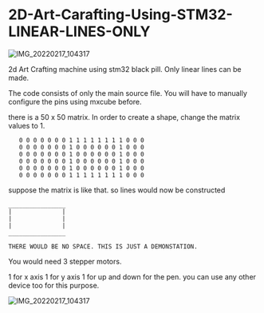# 2D-Art-Carafting-Using-STM32-LINEAR-LINES-ONLY

![IMG_20220217_104317](https://user-images.githubusercontent.com/52085750/166915003-6920d180-9b23-4d47-a0d1-5096f986da39.jpg)

2d Art Crafting machine using stm32 black pill. Only linear lines can be made. 


The code consists of only the main source file. 
You will have to manually configure the pins using mxcube before.

there is a 50 x 50 matrix. In order to create a shape, change the matrix values to 1.

        
       0 0 0 0 0 0 0 1 1 1 1 1 1 1 1 0 0 0
       0 0 0 0 0 0 0 1 0 0 0 0 0 0 1 0 0 0
       0 0 0 0 0 0 0 1 0 0 0 0 0 0 1 0 0 0
       0 0 0 0 0 0 0 1 0 0 0 0 0 0 1 0 0 0
       0 0 0 0 0 0 0 1 0 0 0 0 0 0 1 0 0 0
       0 0 0 0 0 0 0 1 1 1 1 1 1 1 1 0 0 0

suppose the matrix is like that.
so lines would now be constructed 

    ________________
    |              |
    |              |
    |              |
    ________________
    
    THERE WOULD BE NO SPACE. THIS IS JUST A DEMONSTATION.
    
    
  You would need 3 stepper motors.
   
  1 for x axis
  1 for y axis
  1 for up and down for the pen. you can use any other device too for this purpose.
  
 
![IMG_20220217_104317](https://user-images.githubusercontent.com/52085750/166915003-6920d180-9b23-4d47-a0d1-5096f986da39.jpg)
